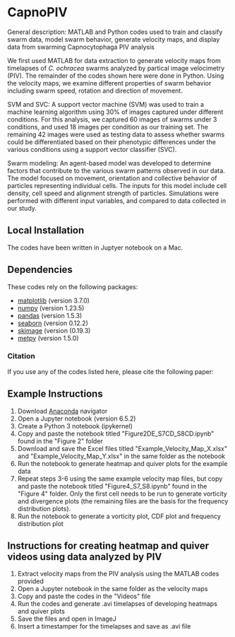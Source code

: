 # CapnoPIV
General description: MATLAB and Python codes used to train and classify swarm data, model swarm behavior, generate velocity maps, and display data from swarming Capnocytophaga PIV analysis

We first used MATLAB for data extraction to generate velocity maps from timelapses of _C. ochracea_ swarms analyzed by partical image velocimetry (PIV). The remainder of the codes shown here were done in Python. Using the velocity maps, we examine different properties of swarm behavior including swarm speed, rotation and direction of movement.

SVM and SVC: A support vector machine (SVM) was used to train a machine learning algorithm using 30% of images captured under different conditions. For this analysis, we captured 60 images of swarms under 3 conditions, and used 18 images per condition as our training set. The remaining 42 images were used as testing data to assess whether swarms could be differentiated based on their phenotypic differences under the various conditions using a support vector classifier (SVC).

Swarm modeling: An agent-based model was developed to determine factors that contribute to the various swarm patterns observed in our data. The model focused on movement, orientation and collective behavior of particles representing individual cells. The inputs for this model include cell density, cell speed and alignment strength of particles. Simulations were performed with different input variables, and compared to data collected in our study.

## Local Installation
The codes have been written in Juptyer notebook on a Mac.

## Dependencies
These codes rely on the following packages:
  - [matplotlib](https://matplotlib.org) (version 3.7.0)
  - [numpy](https://numpy.org) (version 1.23.5)
  - [pandas](https://pandas.pydata.org/getting_started.html) (version 1.5.3)
  - [seaborn](https://seaborn.pydata.org/installing.html) (version 0.12.2)
  - [skimage](https://scikit-image.org) (version (0.19.3)
  - [metpy](https://pypi.org/project/MetPy/) (version 1.5.0)

### **Citation** 
If you use any of the codes listed here, please cite the following paper: 

## Example Instructions
  1. Download [Anaconda](https://www.anaconda.com/products/navigator) navigator
  2. Open a Jupyter notebook (version 6.5.2)
  3. Create a Python 3 notebook (ipykernel)
  4. Copy and paste the notebook titled "Figure2DE_S7CD_S8CD.ipynb" found in the "Figure 2" folder
  5. Download and save the Excel files titled "Example_Velocity_Map_X.xlsx" and "Example_Velocity_Map_Y.xlsx" in the same folder as the notebook
  6. Run the notebook to generate heatmap and quiver plots for the example data
  7. Repeat steps 3-6 using the same example velocity map files, but copy and paste the notebook titled "Figure4_S7_S8.ipynb" found in the "Figure 4" folder. Only the first cell needs to be run to generate vorticity and divergence plots (the remaining files are the basis for the frequency distribution plots).
  8. Run the notebook to generate a vorticity plot, CDF plot and frequency distribution plot

## Instructions for creating heatmap and quiver videos using data analyzed by PIV
  1. Extract velocity maps from the PIV analysis using the MATLAB codes provided
  2. Open a Jupyter notebook in the same folder as the velocity maps
  3. Copy and paste the codes in the "Videos" file
  4. Run the codes and generate .avi timelapses of developing heatmaps and quiver plots
  5. Save the files and open in ImageJ
  6. Insert a timestamper for the timelapses and save as .avi file
